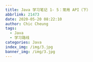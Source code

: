 ```yaml
---
title: Java 学习笔记 1- 5：常用 API（下）
abbrlink: 21473
date: 2020-05-20 08:22:10
author: Chic Cheung
tags:
  - Java
  - 学习路线
categories: Java
index_img: /img/3.jpg
banner_img: /img/3.jpg
---
```

